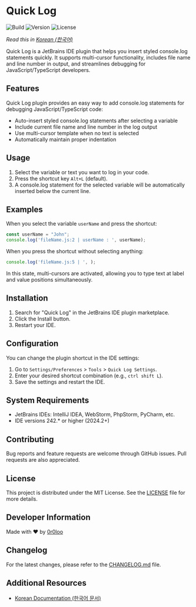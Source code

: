 # Quick Log

![Build](https://img.shields.io/github/actions/workflow/status/0r0loo/quick-log/build.yml?branch=main)
![Version](https://img.shields.io/badge/version-0.0.1-blue)
![License](https://img.shields.io/badge/license-MIT-green)

*Read this in [Korean (한국어)](README_KO.md)*

<!-- Plugin description -->
Quick Log is a JetBrains IDE plugin that helps you insert styled console.log statements quickly. It supports multi-cursor functionality, includes file name and line number in output, and streamlines debugging for JavaScript/TypeScript developers.
<!-- Plugin description end -->

## Features

Quick Log plugin provides an easy way to add console.log statements for debugging JavaScript/TypeScript code:

- Auto-insert styled console.log statements after selecting a variable
- Include current file name and line number in the log output
- Use multi-cursor template when no text is selected
- Automatically maintain proper indentation

## Usage

1. Select the variable or text you want to log in your code.
2. Press the shortcut key `Alt+L` (default).
3. A console.log statement for the selected variable will be automatically inserted below the current line.

## Examples

When you select the variable `userName` and press the shortcut:

```javascript
const userName = "John";
console.log('fileName.js:2 | userName : ', userName);
```

When you press the shortcut without selecting anything:
```javascript
console.log('fileName.js:5 | ', );
```
In this state, multi-cursors are activated, allowing you to type text at label and value positions simultaneously.

## Installation

1. Search for "Quick Log" in the JetBrains IDE plugin marketplace.
2. Click the Install button.
3. Restart your IDE.

## Configuration

You can change the plugin shortcut in the IDE settings:

1. Go to `Settings/Preferences` > `Tools` > `Quick Log Settings`.
2. Enter your desired shortcut combination (e.g., `ctrl shift L`).
3. Save the settings and restart the IDE.

## System Requirements

- JetBrains IDEs: IntelliJ IDEA, WebStorm, PhpStorm, PyCharm, etc.
- IDE versions 242.* or higher (2024.2+)

## Contributing

Bug reports and feature requests are welcome through GitHub issues. Pull requests are also appreciated.

## License

This project is distributed under the MIT License. See the [LICENSE](LICENSE) file for more details.

## Developer Information

Made with ❤️ by [0r0loo](https://github.com/0r0loo)

## Changelog

For the latest changes, please refer to the [CHANGELOG.md](CHANGELOG.md) file.

## Additional Resources

- [Korean Documentation (한국어 문서)](README_KO.md)
